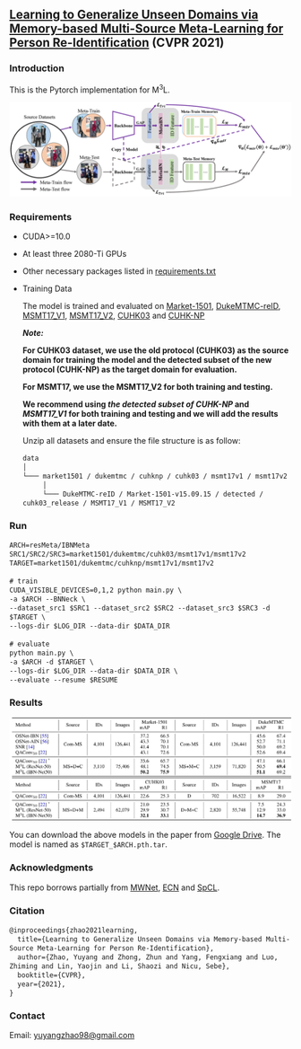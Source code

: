 ## [Learning to Generalize Unseen Domains via Memory-based Multi-Source Meta-Learning for Person Re-Identification](https://arxiv.org/abs/2012.00417) (CVPR 2021)

### Introduction
This is the Pytorch implementation for M<sup>3</sup>L.

![](figures/overview.png)
 
### Requirements

- CUDA>=10.0
- At least three 2080-Ti GPUs 
- Other necessary packages listed in [requirements.txt](requirements.txt)
- Training Data

  The model is trained and evaluated on [Market-1501](https://drive.google.com/file/d/0B8-rUzbwVRk0c054eEozWG9COHM/view), [DukeMTMC-reID](https://drive.google.com/file/d/1jjE85dRCMOgRtvJ5RQV9-Afs-2_5dY3O/view), [MSMT17_V1](https://www.pkuvmc.com/dataset.html), [MSMT17_V2](https://www.pkuvmc.com/dataset.html), [CUHK03](https://drive.google.com/file/d/1ILKiSthHm_XVeRQU2ThWNDVSO7lKWAZ_/view?usp=sharing) and [CUHK-NP](https://github.com/zhunzhong07/person-re-ranking/blob/master/CUHK03-NP/README.md)

  <b> 
  
  *Note:* 
  
  For CUHK03 dataset, we use the old protocol (CUHK03) as the source domain for training the model and the detected subset of the new protocol (CUHK-NP) as the target domain for evaluation. 

  For MSMT17, we use the MSMT17_V2 for both training and testing. 

  We recommend using *the detected subset of CUHK-NP* and *MSMT17_V1* for both training and testing and we will add the results with them at a later date. 
  </b>

  Unzip all datasets and ensure the file structure is as follow:
   
   ```
   data    
   │
   └─── market1501 / dukemtmc / cuhknp / cuhk03 / msmt17v1 / msmt17v2
        │   
        └─── DukeMTMC-reID / Market-1501-v15.09.15 / detected / cuhk03_release / MSMT17_V1 / MSMT17_V2
   ```
   <!-- |        │   
   |        └─── bounding_box_train
   |        │   
   |        └─── bounding_box_test
   |        | 
   |        └─── query
   └─── msmt17
   |    │   
   |    └─── MSMT17_V2
   |        │   
   |        └─── mask_train_v2
   |        │   
   |        └─── mask_test_v2
   |        | 
   |        └─── list_train.txt
   |        │   
   |        └─── list_val.txt
   |        │   
   |        └─── list_query.txt
   |        | 
   |        └─── list_gallery.txt
   └─── cuhk03
   |    │   
   |    └─── cuhk03_release
   |        │   
   |        └─── images
   |        │   
   |        └─── splits.json
   |        | 
   |        └─── meta.json -->

### Run
```
ARCH=resMeta/IBNMeta
SRC1/SRC2/SRC3=market1501/dukemtmc/cuhk03/msmt17v1/msmt17v2
TARGET=market1501/dukemtmc/cuhknp/msmt17v1/msmt17v2

# train
CUDA_VISIBLE_DEVICES=0,1,2 python main.py \
-a $ARCH --BNNeck \
--dataset_src1 $SRC1 --dataset_src2 $SRC2 --dataset_src3 $SRC3 -d $TARGET \
--logs-dir $LOG_DIR --data-dir $DATA_DIR

# evaluate
python main.py \
-a $ARCH -d $TARGET \
--logs-dir $LOG_DIR --data-dir $DATA_DIR \
--evaluate --resume $RESUME
```

### Results
![](figures/m3l_results.png)

You can download the above models in the paper from [Google Drive](https://drive.google.com/drive/folders/1P_1nsTirOQ_8OZU0rgEx9eH1M34v5S0v?usp=sharing). The model is named as `$TARGET_$ARCH.pth.tar`.

### Acknowledgments
This repo borrows partially from [MWNet](https://github.com/xjtushujun/meta-weight-net), 
[ECN](https://github.com/zhunzhong07/ECN) and 
[SpCL](https://github.com/yxgeee/SpCL).

### Citation
```
@inproceedings{zhao2021learning,
  title={Learning to Generalize Unseen Domains via Memory-based Multi-Source Meta-Learning for Person Re-Identification},
  author={Zhao, Yuyang and Zhong, Zhun and Yang, Fengxiang and Luo, Zhiming and Lin, Yaojin and Li, Shaozi and Nicu, Sebe},
  booktitle={CVPR},
  year={2021},
}
```

### Contact
Email: yuyangzhao98@gmail.com